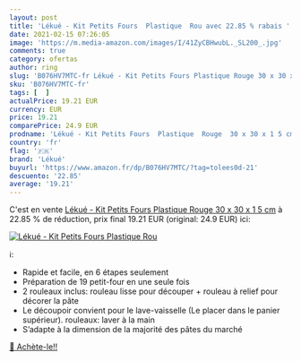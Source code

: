 ```yaml
---
layout: post
title: 'Lékué - Kit Petits Fours  Plastique  Rou avec 22.85 % rabais '
date: 2021-02-15 07:26:05
image: 'https://m.media-amazon.com/images/I/41ZyCBHwubL._SL200_.jpg'
comments: true
category: ofertas
author: ring
slug: 'B076HV7MTC-fr Lékué - Kit Petits Fours Plastique Rouge 30 x 30 x 1 5 cm'
sku: 'B076HV7MTC-fr'
tags: [  ]
actualPrice: 19.21 EUR
currency: EUR
price: 19.21
comparePrice: 24.9 EUR
prodname: 'Lékué - Kit Petits Fours  Plastique  Rouge  30 x 30 x 1 5 cm'
country: 'fr'
flag: '🇫🇷'
brand: 'Lékué'
buyurl: 'https://www.amazon.fr/dp/B076HV7MTC/?tag=tolees0d-21'
descuento: '22.85'
average: '19.21'
---
```


C'est en vente [Lékué - Kit Petits Fours  Plastique  Rouge  30 x 30 x 1 5 cm](https://www.amazon.fr/dp/B076HV7MTC/?tag=tolees0d-21)  à  22.85 % de réduction, prix final  19.21 EUR (original: 24.9 EUR) ici:

[![Lékué - Kit Petits Fours  Plastique  Rou](https://m.media-amazon.com/images/I/41ZyCBHwubL._SL200_.jpg)](https://www.amazon.fr/dp/B076HV7MTC/?tag=tolees0d-21)

ℹ️:

- Rapide et facile, en 6 étapes seulement
- Préparation de 19 petit-four en une seule fois
- 2 rouleaux inclus: rouleau lisse pour découper + rouleau à relief pour décorer la pâte
- Le découpoir convient pour le lave-vaisselle (Le placer dans le panier supérieur). rouleaux: laver à la main
- S’adapte à la dimension de la majorité des pâtes du marché

[🛒 Achète-le!!](https://www.amazon.fr/dp/B076HV7MTC/?tag=tolees0d-21)
